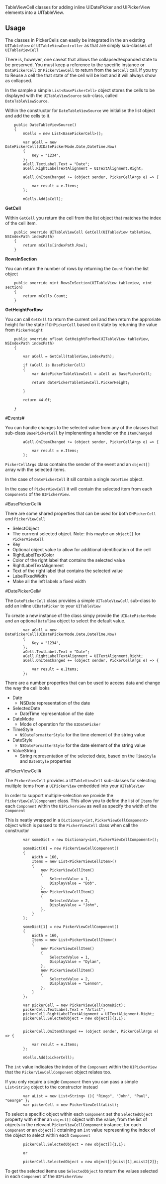 TableViewCell classes for adding inline UIDatePicker and UIPickerView elements into a UITableView.

## Usage ##

The classes in PickerCells can easily be integrated in the an existing `UITableView` or `UITableViewController` as that are simply sub-classes of `UITableViewCell`

There is, however, one caveat that allows the collapsed/expanded state to be preserved.  You must keep a reference to the specific instance or `DataPickerCell` or `PickerViewCell` to return from the `GetCell` call.  If you try to Reuse a cell the that state of the cell will be lost and it will always show as collapsed.

In the sample a simple `List<BasePickerCell>` object stores the cells to be displayed with the `UITableViewSource` sub-class, called `DateTableViewSource`.  

Within the constructor for `DateTableViewSource` we initialise the list object and add the cells to it.  

		public DateTableViewSource()
		{
			mCells = new List<BasePickerCell>();

			var aCell = new DatePickerCell(UIDatePickerMode.Date,DateTime.Now)
			{
				Key = "1234",
			};
			aCell.TextLabel.Text = "Date";
			aCell.RightLabelTextAlignment = UITextAlignment.Right;

			aCell.OnItemChanged += (object sender, PickerCellArgs e) => {

				var result = e.Items;
			};

			mCells.Add(aCell);
			
**GetCell**

Within `GetCell` you return the cell from the list object that matches the index of the cell item.

		public override UITableViewCell GetCell(UITableView tableView, NSIndexPath indexPath)
		{
			return mCells[indexPath.Row];
		}
		
**RowsInSection**

You can return the number of rows by returning the `Count` from the list object

		public override nint RowsInSection(UITableView tableview, nint section)
		{
			return mCells.Count;
		}

**GetHeightForRow**

You can call `GetCell` to return the current cell and then return the approriate height for the state if `DHPickerCell` based on it state by returning the value from `PickerHeight`

		public override nfloat GetHeightForRow(UITableView tableView, NSIndexPath indexPath)
		{

			var aCell = GetCell(tableView,indexPath);

			if (aCell is BasePickerCell)
			{
				var datePickerTableViewCell = aCell as BasePickerCell;

				return datePickerTableViewCell.PickerHeight;

			}

			return 44.0f;

		}

#Events#

You can handle changes to the selected value from any of the classes that sub-class `BasePickerCell` by implenenting a handler on the `ItemChanged`  

			aCell.OnItemChanged += (object sender, PickerCellArgs e) => {

				var result = e.Items;
			};
			
`PickerCellArgs` class contains the sender of the event and an `object[]` array with the selected items.

In the case of `DatePickerCell` it sill contain a single `DateTime` object.

In the case of `PickerViewCell` it will contain the selected item from each `Components` of the `UIPickerView`.  

#BasePickerCell#

There are some shared properties that can be used for both `DHPickerCell` and `PickerViewCell`

 - SelectObject
  - The currrent selected object. Note: this maybe an `object[]` for `PickerViewCell`
 - Key
  - Optional object value to allow for additional identification of the cell
 - RightLabelTextColor
  - Color of the right label that contains the selected value
 - RightLabelTextAlignment
  - Text of the right label that contains the selected value
 - LabelFixedWidth
  - Make all the left labels a fixed width

#DatePickerCell#

The `DatePickerCell` class provides a simple `UITableViewCell` sub-class to add an inline `UIDatePicker` to your `UITableView`

To create a new instance of the class simpy provide the `UIDatePickerMode` and an optional `DateTime` object to select the default value.  

			var aCell = new DatePickerCell(UIDatePickerMode.Date,DateTime.Now)
			{
				Key = "1234",
			};
			aCell.TextLabel.Text = "Date";
			aCell.RightLabelTextAlignment = UITextAlignment.Right;
			aCell.OnItemChanged += (object sender, PickerCellArgs e) => {

				var result = e.Items;
			};
			
There are a number properties that can be used to access data and change the way the cell looks

 - Date
   - NSDate representation of the date
 - SelectedDate
   - DateTime representation of the date
 - DateMode
   -  Mode of operation for the `UIDatePicker`
 - TimeStyle
   - `NSDateFormatterStyle` for the time element of the string value
 - DateStyle
    - `NSDateFormatterStyle` for the date element of the string value
 - ValueString
    -  String representation of the selected date, based on the `TimeStyle` and `DateStyle` properties
 
#PickerViewCell#

The `PickerViewCell` provides a `UITableViewCell` sub-classes for selecting multiple items from a `UIPickerView` embedded into your `UITableView`

In order to support multiple-selection we provide the `PickerViewCellComponent` class.  This allow you to define the list of `Items` for each `Component` within the `UIPickerview` as well as specify the width of the `Component`

This is neatly wrapped in a `Dictionary<int,PickerViewCellComponent>` object which is passed to the `PickerViewCell` class when call the constructor

			var someDict = new Dictionary<int,PickerViewCellComponent>();
			
			someDict[0] = new PickerViewCellComponent()
			{
				Width = 160,
				Items = new List<PickerViewCellItem>()
				{
					new PickerViewCellItem()
					{
						SelectedValue = 1,
						DisplayValue = "Bob",
					},
					new PickerViewCellItem()
					{
						SelectedValue = 2,
						DisplayValue = "John",
					},
				}
			};

			someDict[1] = new PickerViewCellComponent()
			{
				Width = 160,
				Items = new List<PickerViewCellItem>()
				{
					new PickerViewCellItem()
					{
						SelectedValue = 1,
						DisplayValue = "Dylan",
					},
					new PickerViewCellItem()
					{
						SelectedValue = 2,
						DisplayValue = "Lennon",
					},
				}
			};
				
			var pickerCell = new PickerViewCell(someDict);
			pickerCell.TextLabel.Text = "Artist";
			pickerCell.RightLabelTextAlignment = UITextAlignment.Right;
			pickerCell.SelectedObject = new object[]{1,1};


			pickerCell.OnItemChanged += (object sender, PickerCellArgs e) => {

				var result = e.Items;
			};

			mCells.Add(pickerCell);

The `int` value indicates the index of the `Component` within the `UIPickerView` that the `PickerViewCellComponent` object relates too.

If you only require a single `Component` then you can pass a simple `List<String` object to the constructor instead

			var aList = new List<String> (){ "Ringo", "John", "Paul", "George" };
			var pickerCell = new PickerViewCell(aList);
			

To select a specific object within each `Component` set the `SelectedObject` property with either an `object[]` object with the value, from the list of objects in the relevant `PickerViewCellComponent` instance, for each `Component` or an `object[]` cotaining an `int` value representing the index of the object to select within each `Component`

			pickerCell.SelectedObject = new object[]{1,1};
			
			or
			
			pickerCell.SelectedObject = new object[]{mList[1],mList2[2]};
			
To get the selected items use `SelectedObject` to return the values selected in each `Component` of the `UIPickerView`


	
	
